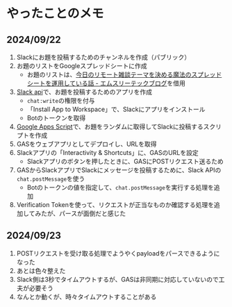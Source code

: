 # やったことのメモ

## 2024/09/22

1. Slackにお題を投稿するためのチャンネルを作成（パブリック）
2. お題のリストをGoogleスプレッドシートに作成
   - お題のリストは、[今日のリモート雑談テーマを決める魔法のスプレッドシートを運用している話 - エムスリーテックブログ](https://www.m3tech.blog/entry/zatsudan-mahou-no-spreadsheet)を借用
3. [Slack api](https://api.slack.com/)で、お題を投稿するためのアプリを作成
   - `chat:write`の権限を付与
   - 「Install App to Workspace」で、Slackにアプリをインストール
   - Botのトークンを取得
4. [Google Apps Script](https://script.google.com/)で、お題をランダムに取得してSlackに投稿するスクリプトを作成
5. GASをウェブアプリとしてデプロイし、URLを取得
6. Slackアプリの「Interactivity & Shortcuts」に、GASのURLを設定
   - Slackアプリのボタンを押したときに、GASにPOSTリクエスト送るため
7. GASからSlackアプリでSlackにメッセージを投稿するために、Slack APIの`chat.postMessage`を使う
   - Botのトークンの値を指定して、`chat.postMessage`を実行する処理を追加
8. Verification Tokenを使って、リクエストが正当なものか確認する処理を追加してみたが、パースが面倒だと感じた

## 2024/09/23

1. POSTリクエストを受け取る処理でようやくpayloadをパースできるようになった
2. あとは色々整えた
3. Slack側は3秒でタイムアウトするが、GASは非同期に対応していないので工夫が必要そう
4. なんとか動くが、時々タイムアウトすることがある
